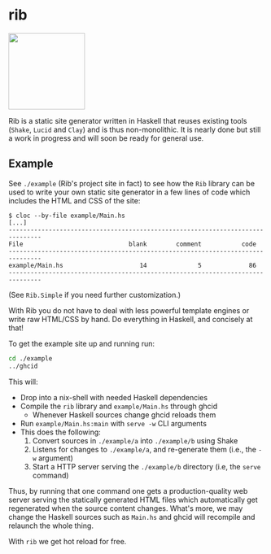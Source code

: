 # rib

<!--
Credit for this image: https://www.svgrepo.com/svg/24439/ribs
-->
<img src="https://raw.githubusercontent.com/srid/rib/master/example/a/static/ribs.svg?sanitize=true" width="150" />

Rib is a static site generator written in Haskell that reuses existing tools (`Shake`, `Lucid` and `Clay`) and is thus non-monolithic. It is nearly done but still a work in progress and will soon be ready for general use.

## Example

See `./example` (Rib's project site in fact) to see how the `Rib` library
can be used to write your own static site generator in a few lines of code which
includes the HTML and CSS of the site:

```
$ cloc --by-file example/Main.hs
[...]
-------------------------------------------------------------------------------
File                             blank        comment           code
-------------------------------------------------------------------------------
example/Main.hs                     14              5             86
-------------------------------------------------------------------------------
```

(See `Rib.Simple` if you need further customization.)

With Rib you do not have to deal with less powerful template engines or
write raw HTML/CSS by hand. Do everything in Haskell, and concisely at that!

To get the example site up and running run:

```bash
cd ./example
../ghcid
```

This will:

- Drop into a nix-shell with needed Haskell dependencies
- Compile the `rib` library and `example/Main.hs` through ghcid
  - Whenever Haskell sources change ghcid reloads them
- Run `example/Main.hs:main` with `serve -w` CLI arguments
- This does the following:
  1. Convert sources in `./example/a` into `./example/b` using Shake
  2. Listens for changes to `./example/a`, and re-generate them (i.e., the `-w` argument)
  3. Start a HTTP server serving the `./example/b` directory (i.e, the `serve` command)

Thus, by running that one command one gets a production-quality web server
serving the statically generated HTML files which automatically get regenerated
when the source content changes. What's more, we may change the Haskell sources
such as `Main.hs` and ghcid will recompile and relaunch the whole thing.

With `rib` we get hot reload for free.

